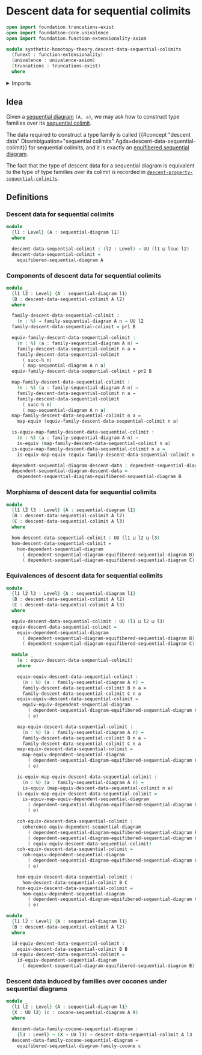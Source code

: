 # Descent data for sequential colimits

```agda
open import foundation.truncations-exist
open import foundation-core.univalence
open import foundation.function-extensionality-axiom

module synthetic-homotopy-theory.descent-data-sequential-colimits
  (funext : function-extensionality)
  (univalence : univalence-axiom)
  (truncations : truncations-exist)
  where
```

<details><summary>Imports</summary>

```agda
open import elementary-number-theory.natural-numbers

open import foundation.dependent-pair-types
open import foundation.equivalences funext
open import foundation.universe-levels

open import synthetic-homotopy-theory.cocones-under-sequential-diagrams funext univalence truncations
open import synthetic-homotopy-theory.dependent-sequential-diagrams funext univalence
open import synthetic-homotopy-theory.equifibered-sequential-diagrams funext univalence
open import synthetic-homotopy-theory.equivalences-dependent-sequential-diagrams funext univalence truncations
open import synthetic-homotopy-theory.morphisms-dependent-sequential-diagrams funext univalence
open import synthetic-homotopy-theory.sequential-diagrams funext univalence
```

</details>

## Idea

Given a [sequential diagram](synthetic-homotopy-theory.sequential-diagrams.md)
`(A, a)`, we may ask how to construct type families over its
[sequential colimit](synthetic-homotopy-theory.universal-property-sequential-colimits.md).

The data required to construct a type family is called
{{#concept "descent data" Disambiguation="sequential colimits" Agda=descent-data-sequential-colimit}}
for sequential colimits, and it is exactly an
[equifibered sequential diagram](synthetic-homotopy-theory.equifibered-sequential-diagrams.md).

The fact that the type of descent data for a sequential diagram is equivalent to
the type of type families over its colimit is recorded in
[`descent-property-sequential-colimits`](synthetic-homotopy-theory.descent-property-sequential-colimits.md).

## Definitions

### Descent data for sequential colimits

```agda
module _
  {l1 : Level} (A : sequential-diagram l1)
  where

  descent-data-sequential-colimit : (l2 : Level) → UU (l1 ⊔ lsuc l2)
  descent-data-sequential-colimit =
    equifibered-sequential-diagram A
```

### Components of descent data for sequential colimits

```agda
module _
  {l1 l2 : Level} {A : sequential-diagram l1}
  (B : descent-data-sequential-colimit A l2)
  where

  family-descent-data-sequential-colimit :
    (n : ℕ) → family-sequential-diagram A n → UU l2
  family-descent-data-sequential-colimit = pr1 B

  equiv-family-descent-data-sequential-colimit :
    (n : ℕ) (a : family-sequential-diagram A n) →
    family-descent-data-sequential-colimit n a ≃
    family-descent-data-sequential-colimit
      ( succ-ℕ n)
      ( map-sequential-diagram A n a)
  equiv-family-descent-data-sequential-colimit = pr2 B

  map-family-descent-data-sequential-colimit :
    (n : ℕ) (a : family-sequential-diagram A n) →
    family-descent-data-sequential-colimit n a →
    family-descent-data-sequential-colimit
      ( succ-ℕ n)
      ( map-sequential-diagram A n a)
  map-family-descent-data-sequential-colimit n a =
    map-equiv (equiv-family-descent-data-sequential-colimit n a)

  is-equiv-map-family-descent-data-sequential-colimit :
    (n : ℕ) (a : family-sequential-diagram A n) →
    is-equiv (map-family-descent-data-sequential-colimit n a)
  is-equiv-map-family-descent-data-sequential-colimit n a =
    is-equiv-map-equiv (equiv-family-descent-data-sequential-colimit n a)

  dependent-sequential-diagram-descent-data : dependent-sequential-diagram A l2
  dependent-sequential-diagram-descent-data =
    dependent-sequential-diagram-equifibered-sequential-diagram B
```

### Morphisms of descent data for sequential colimits

```agda
module _
  {l1 l2 l3 : Level} {A : sequential-diagram l1}
  (B : descent-data-sequential-colimit A l2)
  (C : descent-data-sequential-colimit A l3)
  where

  hom-descent-data-sequential-colimit : UU (l1 ⊔ l2 ⊔ l3)
  hom-descent-data-sequential-colimit =
    hom-dependent-sequential-diagram
      ( dependent-sequential-diagram-equifibered-sequential-diagram B)
      ( dependent-sequential-diagram-equifibered-sequential-diagram C)
```

### Equivalences of descent data for sequential colimits

```agda
module _
  {l1 l2 l3 : Level} {A : sequential-diagram l1}
  (B : descent-data-sequential-colimit A l2)
  (C : descent-data-sequential-colimit A l3)
  where

  equiv-descent-data-sequential-colimit : UU (l1 ⊔ l2 ⊔ l3)
  equiv-descent-data-sequential-colimit =
    equiv-dependent-sequential-diagram
      ( dependent-sequential-diagram-equifibered-sequential-diagram B)
      ( dependent-sequential-diagram-equifibered-sequential-diagram C)

  module _
    (e : equiv-descent-data-sequential-colimit)
    where

    equiv-equiv-descent-data-sequential-colimit :
      (n : ℕ) (a : family-sequential-diagram A n) →
      family-descent-data-sequential-colimit B n a ≃
      family-descent-data-sequential-colimit C n a
    equiv-equiv-descent-data-sequential-colimit =
      equiv-equiv-dependent-sequential-diagram
        ( dependent-sequential-diagram-equifibered-sequential-diagram C)
        ( e)

    map-equiv-descent-data-sequential-colimit :
      (n : ℕ) (a : family-sequential-diagram A n) →
      family-descent-data-sequential-colimit B n a →
      family-descent-data-sequential-colimit C n a
    map-equiv-descent-data-sequential-colimit =
      map-equiv-dependent-sequential-diagram
        ( dependent-sequential-diagram-equifibered-sequential-diagram C)
        ( e)

    is-equiv-map-equiv-descent-data-sequential-colimit :
      (n : ℕ) (a : family-sequential-diagram A n) →
      is-equiv (map-equiv-descent-data-sequential-colimit n a)
    is-equiv-map-equiv-descent-data-sequential-colimit =
      is-equiv-map-equiv-dependent-sequential-diagram
        ( dependent-sequential-diagram-equifibered-sequential-diagram C)
        ( e)

    coh-equiv-descent-data-sequential-colimit :
      coherence-equiv-dependent-sequential-diagram
        ( dependent-sequential-diagram-equifibered-sequential-diagram B)
        ( dependent-sequential-diagram-equifibered-sequential-diagram C)
        ( equiv-equiv-descent-data-sequential-colimit)
    coh-equiv-descent-data-sequential-colimit =
      coh-equiv-dependent-sequential-diagram
        ( dependent-sequential-diagram-equifibered-sequential-diagram C)
        ( e)

    hom-equiv-descent-data-sequential-colimit :
      hom-descent-data-sequential-colimit B C
    hom-equiv-descent-data-sequential-colimit =
      hom-equiv-dependent-sequential-diagram
        ( dependent-sequential-diagram-equifibered-sequential-diagram C)
        ( e)

module _
  {l1 l2 : Level} {A : sequential-diagram l1}
  (B : descent-data-sequential-colimit A l2)
  where

  id-equiv-descent-data-sequential-colimit :
    equiv-descent-data-sequential-colimit B B
  id-equiv-descent-data-sequential-colimit =
    id-equiv-dependent-sequential-diagram
      ( dependent-sequential-diagram-equifibered-sequential-diagram B)
```

### Descent data induced by families over cocones under sequential diagrams

```agda
module _
  {l1 l2 : Level} {A : sequential-diagram l1}
  {X : UU l2} (c : cocone-sequential-diagram A X)
  where

  descent-data-family-cocone-sequential-diagram :
    {l3 : Level} → (X → UU l3) → descent-data-sequential-colimit A l3
  descent-data-family-cocone-sequential-diagram =
    equifibered-sequential-diagram-family-cocone c
```

